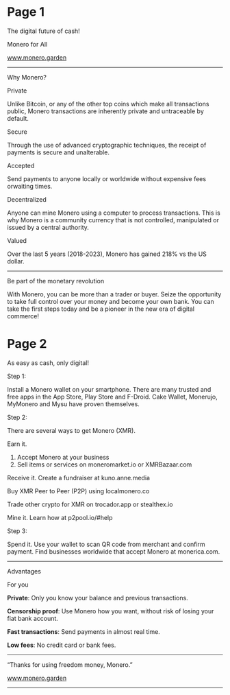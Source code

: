 # Page 1

The digital future of cash!

Monero for All

www.monero.garden

---

Why Monero?

Private

Unlike Bitcoin, or any of the other top coins which make all transactions public, Monero transactions are inherently private and untraceable by default.

Secure

Through the use of advanced cryptographic techniques, the receipt of payments is secure and unalterable.

Accepted

Send payments to anyone locally or worldwide without expensive fees orwaiting times.

Decentralized

Anyone can mine Monero using a computer to process transactions. This is why Monero is a community currency that is not controlled, manipulated or issued by a central authority.

Valued

Over the last 5 years (2018-2023), Monero has gained 218% vs the US dollar.

---

Be part of the monetary revolution

With Monero, you can be more than a trader or buyer. Seize the opportunity to take full control over your money and become your own bank. You can take the first steps today and be a pioneer in the new era of digital commerce!

# Page 2

As easy as cash, only digital!

Step 1:

Install a Monero wallet on your smartphone. 
There are many trusted and free apps in the
App Store, Play Store and F-Droid. 
Cake Wallet, Monerujo, MyMonero and 
Mysu have proven themselves.

Step 2: 

There are several ways to get Monero (XMR).

Earn it.
1) Accept Monero at your business
2) Sell items or services on moneromarket.io 
   or XMRBazaar.com

Receive it. Create a fundraiser at kuno.anne.media
	
Buy XMR Peer to Peer (P2P) using
	localmonero.co
	
Trade other crypto for XMR 
	on trocador.app or stealthex.io
   
Mine it. Learn how at p2pool.io/#help

Step 3: 

Spend it. Use your wallet to scan QR code from merchant and confirm payment. Find businesses worldwide that accept Monero at monerica.com.

---

Advantages

For you

**Private**: Only you know your balance and previous transactions.

**Censorship proof**: Use Monero how you want, without risk of losing your fiat bank account.

**Fast transactions**: Send payments in almost real time.

**Low fees**: No credit card or bank fees.

---

“Thanks for using freedom money, Monero.”

www.monero.garden

---
